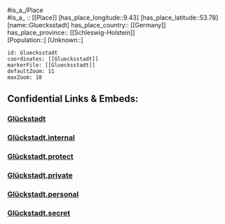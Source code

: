 ﻿---
location: [53.78,9.43] 
mapzoom: [7,12] 
mapmarker: city 
type: City
tags:
- geo/City


SpocWebEntityId: 30479
isDeleted: false
confidential: public

---
#is_a_/Place  
#is_a_ :: [[Place]] 
[has_place_longitude::9.43] 
[has_place_latitude::53.78] 
[name::Gluecksstadt] 
has_place_country:: [[Germany]]  
has_place_province:: [[Schleswig-Holstein]]  
[Population::] 
[Unknown::] 


```leaflet
id: Gluecksstadt
coordinates: [[Gluecksstadt]] 
markerFile: [[Gluecksstadt]] 
defaultZoom: 11 
maxZoom: 18
```


## Confidential Links & Embeds: 

### [Glückstadt](/_public/Earth/Continent/Europe/Europe~Central/Germany/Germany~West/Schleswig-Holstein/counties~SH/Steinburg/cities~Steinburg/Glückstadt.md) 

### [Glückstadt.internal](/_internal/Earth/Continent/Europe/Europe~Central/Germany/Germany~West/Schleswig-Holstein/counties~SH/Steinburg/cities~Steinburg/Glückstadt.internal.md) 

### [Glückstadt.protect](/_protect/Earth/Continent/Europe/Europe~Central/Germany/Germany~West/Schleswig-Holstein/counties~SH/Steinburg/cities~Steinburg/Glückstadt.protect.md) 

### [Glückstadt.private](/_private/Earth/Continent/Europe/Europe~Central/Germany/Germany~West/Schleswig-Holstein/counties~SH/Steinburg/cities~Steinburg/Glückstadt.private.md) 

### [Glückstadt.personal](/_personal/Earth/Continent/Europe/Europe~Central/Germany/Germany~West/Schleswig-Holstein/counties~SH/Steinburg/cities~Steinburg/Glückstadt.personal.md) 

### [Glückstadt.secret](/_secret/Earth/Continent/Europe/Europe~Central/Germany/Germany~West/Schleswig-Holstein/counties~SH/Steinburg/cities~Steinburg/Glückstadt.secret.md) 
